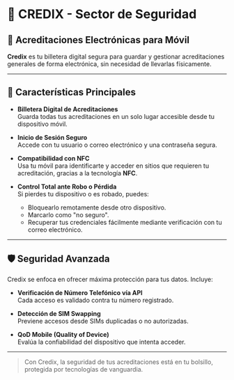 # 📱 CREDIX - Sector de Seguridad

## 🔐 Acreditaciones Electrónicas para Móvil

**Credix** es tu billetera digital segura para guardar y gestionar acreditaciones generales de forma electrónica, sin necesidad de llevarlas físicamente.

---

## 🚀 Características Principales

- **Billetera Digital de Acreditaciones**  
  Guarda todas tus acreditaciones en un solo lugar accesible desde tu dispositivo móvil.

- **Inicio de Sesión Seguro**  
  Accede con tu usuario o correo electrónico y una contraseña segura.

- **Compatibilidad con NFC**  
  Usa tu móvil para identificarte y acceder en sitios que requieren tu acreditación, gracias a la tecnología **NFC**.

- **Control Total ante Robo o Pérdida**  
  Si pierdes tu dispositivo o es robado, puedes:
  - Bloquearlo remotamente desde otro dispositivo.
  - Marcarlo como "no seguro".
  - Recuperar tus credenciales fácilmente mediante verificación con tu correo electrónico.

---

## 🛡️ Seguridad Avanzada

Credix se enfoca en ofrecer máxima protección para tus datos. Incluye:

- **Verificación de Número Telefónico vía API**  
  Cada acceso es validado contra tu número registrado.

- **Detección de SIM Swapping**  
  Previene accesos desde SIMs duplicadas o no autorizadas.

- **QoD Mobile (Quality of Device)**  
  Evalúa la confiabilidad del dispositivo que intenta acceder.

---

> Con Credix, la seguridad de tus acreditaciones está en tu bolsillo, protegida por tecnologías de vanguardia.
 
